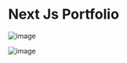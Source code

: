 # Next Js Portfolio

![image](https://github.com/blertton/Portfolio/assets/86237949/67b9015a-eeda-45f6-99a3-91ff9c2c7f89)


![image](https://github.com/blertton/Portfolio/assets/86237949/090d8200-cd96-4157-8a8d-642bc82b8dcb)



